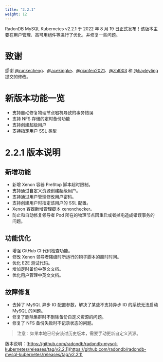 ```yaml
---
title: "2.2.1"
weight: 12
---
```


RadonDB MySQL Kubernetes v2.2.1 于 2022 年 8 月 19 日正式发布！该版本主要在用户管理、高可用组件等进行了优化，并修复一些问题。

# **致谢**

感谢 [@runkecheng](https://github.com/runkecheng)、[@acekingke](https://github.com/acekingke)、[@qianfen2021](https://github.com/qianfen2021)、[@zhl003](https://github.com/zhl003) 和 [@hayleyling](https://github.com/hayleyling) 提交的修改。

# **新版本功能一览**

- 支持自动修复物理节点宕机导致的事务错误
- 支持 NFS 存储的定时备份功能
- 支持创建超级用户
- 支持指定用户 SSL 类型

# **2.2.1 版本说明**

## 新增功能
- 新增 Xenon 容器 PreStop 脚本超时限制。
- 支持通过自定义资源创建超级用户。
- 支持通过用户管理修改用户密码。
- 支持创建用户时指定该用户的 SSL 配置。
- Xenon 容器新增管理脚本 xenonchecker。
- 防止和自动修复领导者 Pod 所在的物理节点因重启或者掉电造成错误事务的问题。

## 功能优化
- 增强 GitHub CI 代码检查功能。
- 修改 Xenon 领导者降级时所运行的钩子脚本的超时时间。
- 优化 E2E 测试代码。
- 增加定时备份中英文文档。
- 优化用户管理中英文文档。

## 故障修复
- 去掉了 MySQL 异步 IO 配置参数，解决了某些不支持异步 IO 的系统无法启动 MySQL 的问题。
- 修复了删除集群时不删除备份自定义资源的问题。
- 修复了 NFS 备份失败时不记录状态的问题。

> 注意：如果本地已经安装过历史版本，需要手动更新自定义资源。

版本说明：[https://github.com/radondb/radondb-mysql-kubernetes/releases/tag/v2.2.1](https://github.com/radondb/radondb-mysql-kubernetes/releases/tag/v2.2.1)